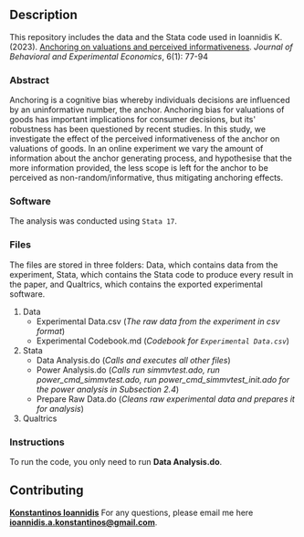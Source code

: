 ## Description

This repository includes the data and the Stata code used in Ioannidis K. (2023). [Anchoring on valuations and perceived informativeness](here_goes_link_when_published). *Journal of Behavioral and Experimental Economics*, 6(1): 77-94

### Abstract

Anchoring is a cognitive bias whereby individuals decisions are influenced by an uninformative number, the anchor. Anchoring bias for valuations of goods has important implications for consumer decisions, but its' robustness has been questioned by recent studies. In this study, we investigate the effect of the perceived informativeness of the anchor on valuations of goods. In an online experiment we vary the amount of information about the anchor generating process, and hypothesise that the more information provided, the less scope is left for the anchor to be perceived as non-random/informative, thus mitigating anchoring effects.

### Software

The analysis was conducted using ```Stata 17```.

### Files

The files are stored in three folders: Data, which contains data from the experiment, Stata, which contains the Stata code to produce every result in the paper, and Qualtrics, which contains the exported experimental software.

1. Data
   * Experimental Data.csv (*The raw data from the experiment in csv format*)
   * Experimental Codebook.md (*Codebook for ```Experimental Data.csv```*)
2. Stata
   * Data Analysis.do (*Calls and executes all other files*)
   * Power Analysis.do (*Calls run simmvtest.ado, run power_cmd_simmvtest.ado, run power_cmd_simmvtest_init.ado for the power analysis in Subsection 2.4*)
   * Prepare Raw Data.do (*Cleans raw experimental data and prepares it for analysis*)
3. Qualtrics

### Instructions
To run the code, you only need to run **Data Analysis.do**.

## Contributing

**[Konstantinos Ioannidis](http://konstantinosioannidis.com/)** 
For any questions, please email me here **ioannidis.a.konstantinos@gmail.com**.
